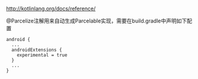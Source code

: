 http://kotlinlang.org/docs/reference/

@Parcelize注解用来自动生成Parcelable实现，需要在build.gradle中声明如下配置
```
android {
  ...
  androidExtensions {
    experimental = true
  }
  ...
}
```
